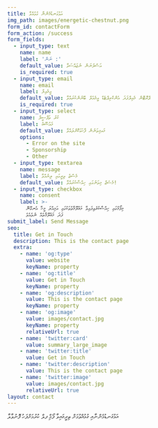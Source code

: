 ```yaml
---
title: އަޅުގަނޑުމެންނާ ގުޅުއްވާ
img_path: images/energetic-chestnut.png
form_id: contactForm
form_action: /success
form_fields:
  - input_type: text
    name: name
    label: 'ނަން :'
    default_value: އަސްލުނަން ނުޖައްސަވާ
    is_required: true
  - input_type: email
    name: email
    label: އީމެއިލް
    default_value: ޕްރޮޓޮން މެއިލްފަދަ އެންކްރިޕްޓެޑް އީމެއެލް ބޭނުންކުރައްވާ
    is_required: true
  - input_type: select
    name: ކުރު ތަފްސީލް
    label: މައުޟޫޢު
    default_value: މައމިތަނުން ފާހަގަކޮށްލައްވާ
    options:
      - Error on the site
      - Sponsorship
      - Other
  - input_type: textarea
    name: message
    label: މެސްޖު ތިރީގައި ލިޔުއްވާ
    default_value: މެސެޖް މިތަނުގައި ހިއްސާކުރައްވާ!
  - input_type: checkbox
    name: consent
    label: >-
      މިފޯމުގައި ހިއްސާކުރެވިފައިވާ މަޢުލޫމާތުތަކުގައި އަމިއްލަ މީހާ އެނގޭނޭ
      ފަދަ މަޢުލޫމާތެއް ނުވެއެވެ
submit_label: Send Message
seo:
  title: Get in Touch
  description: This is the contact page
  extra:
    - name: 'og:type'
      value: website
      keyName: property
    - name: 'og:title'
      value: Get in Touch
      keyName: property
    - name: 'og:description'
      value: This is the contact page
      keyName: property
    - name: 'og:image'
      value: images/contact.jpg
      keyName: property
      relativeUrl: true
    - name: 'twitter:card'
      value: summary_large_image
    - name: 'twitter:title'
      value: Get in Touch
    - name: 'twitter:description'
      value: This is the contact page
    - name: 'twitter:image'
      value: images/contact.jpg
      relativeUrl: true
layout: contact
---
```

އަޅުގަނޑުމެންނާއި ގުޅުއްވުމަށް ތިރީގައިވާ ފޯމް ިފލް ކުރުމަށްފަހު ފޮނުވާލާ
